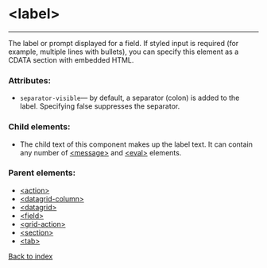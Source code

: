 # \<label>

---

The label or prompt displayed for a field. If styled input is required (for example, multiple lines with bullets), you can specify this element as a CDATA section with embedded HTML.

### Attributes:
* `separator-visible`&mdash; by default, a separator (colon) is added to the label. Specifying false suppresses the separator.

### Child elements:
* The child text of this component makes up the label text. It can contain any number of [\<message>](./message.md) and [\<eval>](./eval.md) elements.

### Parent elements:
* [\<action>](./action.md)
* [\<datagrid-column>](./datagrid-column.md)
* [\<datagrid>](./datagrid.md)
* [\<field>](./field.md)
* [\<grid-action>](./grid-action.md)
* [\<section>](./section.md)
* [\<tab>](./tab.md)

[Back to index](./README.md)